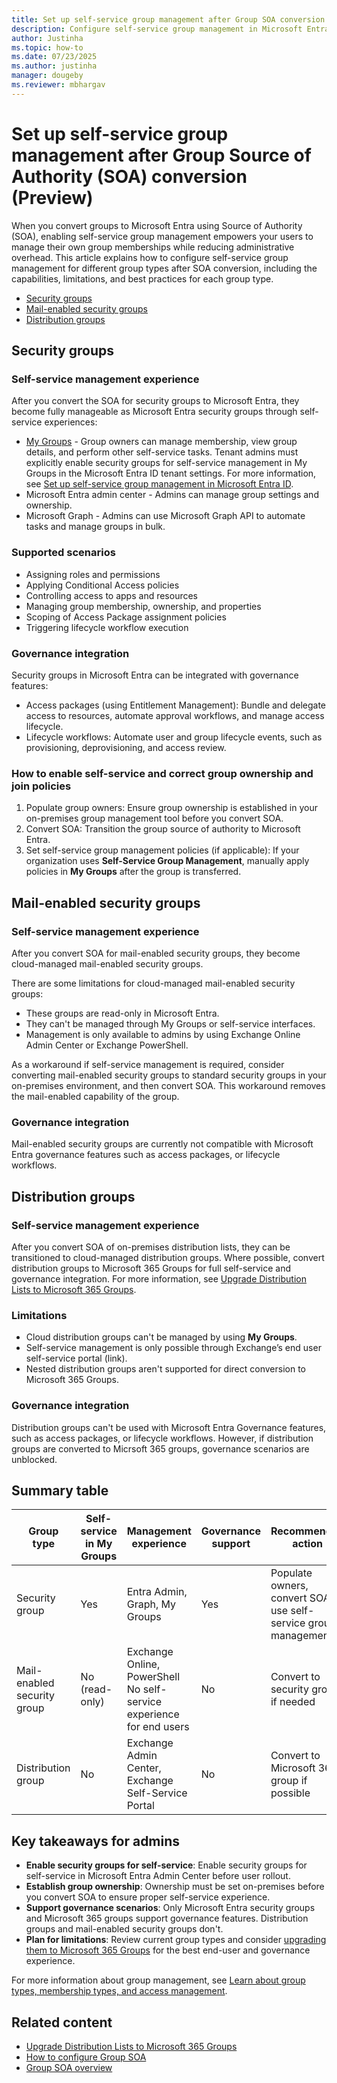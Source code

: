 ```yaml
---
title: Set up self-service group management after Group SOA conversion (Preview)
description: Configure self-service group management in Microsoft Entra for security groups, mail-enabled security groups, and distribution groups after SOA conversion.
author: Justinha
ms.topic: how-to
ms.date: 07/23/2025
ms.author: justinha
manager: dougeby
ms.reviewer: mbhargav
---
```


# Set up self-service group management after Group Source of Authority (SOA) conversion (Preview)

When you convert groups to Microsoft Entra using Source of Authority (SOA), enabling self-service group management empowers your users to manage their own group memberships while reducing administrative overhead. This article explains how to configure self-service group management for different group types after SOA conversion, including the capabilities, limitations, and best practices for each group type.

- [Security groups](#security-groups)
- [Mail-enabled security groups](#mail-enabled-security-groups)
- [Distribution groups](#distribution-groups)

## Security groups

### Self-service management experience

After you convert the SOA for security groups to Microsoft Entra, they become fully manageable as Microsoft Entra security groups through self-service experiences:

- [My Groups](https://myaccount.microsoft.com/groups) - Group owners can manage membership, view group details, and perform other self-service tasks. Tenant admins must explicitly enable security groups for self-service management in My Groups in the Microsoft Entra ID tenant settings. For more information, see [Set up self-service group management in Microsoft Entra ID](/entra/identity/users/groups-self-service-management).
- Microsoft Entra admin center - Admins can manage group settings and ownership.
- Microsoft Graph - Admins can use Microsoft Graph API to automate tasks and manage groups in bulk.


### Supported scenarios

- Assigning roles and permissions
- Applying Conditional Access policies
- Controlling access to apps and resources
- Managing group membership, ownership, and properties
- Scoping of Access Package assignment policies
- Triggering lifecycle workflow execution

### Governance integration

Security groups in Microsoft Entra can be integrated with governance features:

- Access packages (using Entitlement Management): Bundle and delegate access to resources, automate approval workflows, and manage access lifecycle.
- Lifecycle workflows: Automate user and group lifecycle events, such as provisioning, deprovisioning, and access review.

### How to enable self-service and correct group ownership and join policies

1. Populate group owners: Ensure group ownership is established in your on-premises group management tool before you convert SOA.
1. Convert SOA: Transition the group source of authority to Microsoft Entra.
1. Set self-service group management policies (if applicable): If your organization uses **Self-Service Group Management**, manually apply policies in **My Groups** after the group is transferred.

## Mail-enabled security groups

### Self-service management experience
After you convert SOA for mail-enabled security groups, they become cloud-managed mail-enabled security groups.

There are some limitations for cloud-managed mail-enabled security groups:
- These groups are read-only in Microsoft Entra.
- They can't be managed through My Groups or self-service interfaces.
- Management is only available to admins by using Exchange Online Admin Center or Exchange PowerShell.

As a workaround if self-service management is required, consider converting mail-enabled security groups to standard security groups in your on-premises environment, and then convert SOA. This workaround removes the mail-enabled capability of the group.

### Governance integration

Mail-enabled security groups are currently not compatible with Microsoft Entra governance features such as access packages, or lifecycle workflows.

## Distribution groups

### Self-service management experience
After you convert SOA of on-premises distribution lists, they can be transitioned to cloud-managed distribution groups. Where possible, convert distribution groups to Microsoft 365 Groups for full self-service and governance integration. For more information, see [Upgrade Distribution Lists to Microsoft 365 Groups](/exchange/recipients-in-exchange-online/manage-distribution-groups/upgrade-distribution-lists).

### Limitations
- Cloud distribution groups can't be managed by using **My Groups**.
- Self-service management is only possible through Exchange’s end user self-service portal (link).
- Nested distribution groups aren't supported for direct conversion to Microsoft 365 Groups.

### Governance integration

Distribution groups can't be used with Microsoft Entra Governance features, such as access packages, or lifecycle workflows. However, if distribution groups are converted to Micrsoft 365 groups, governance scenarios are unblocked. 

## Summary table

Group type|Self-service in My Groups | Management experience|Governance support|Recommended action
----------|--------------------------|--------------------|------------------|------------------
Security group|Yes|Entra Admin, Graph, My Groups|Yes|Populate owners, convert SOA, use self-service group management
Mail-enabled security group|No (read-only) | Exchange Online, PowerShell<br>No self-service experience for end users|No|Convert to security group if needed
Distribution group|No|Exchange Admin Center, Exchange Self-Service Portal|No|Convert to Microsoft 365 group if possible

## Key takeaways for admins

- **Enable security groups for self-service**: Enable security groups for self-service in Microsoft Entra Admin Center before user rollout.
- **Establish group ownership**: Ownership must be set on-premises before you convert SOA to ensure proper self-service experience.
- **Support governance scenarios**: Only Microsoft Entra security groups and Microsoft 365 groups support governance features. Distribution groups and mail-enabled security groups don't.
- **Plan for limitations**: Review current group types and consider [upgrading them to Microsoft 365 Groups](/exchange/recipients-in-exchange-online/manage-distribution-groups/upgrade-distribution-lists) for the best end-user and governance experience.

For more information about group management, see [Learn about group types, membership types, and access management](/entra/fundamentals/concept-learn-about-groups).

## Related content

- [Upgrade Distribution Lists to Microsoft 365 Groups](/exchange/recipients-in-exchange-online/manage-distribution-groups/upgrade-distribution-lists)
- [How to configure Group SOA](how-to-group-source-of-authority-configure.md)
- [Group SOA overview](concept-source-of-authority-overview.md)
